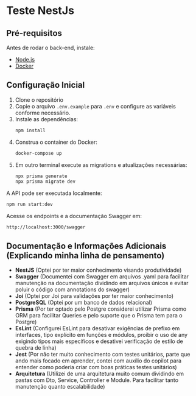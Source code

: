 # Teste NestJs

## Pré-requisitos

Antes de rodar o back-end, instale:

- [Node.js](https://nodejs.org/)
- [Docker](https://www.docker.com/)

## Configuração Inicial

1. Clone o repositório
2. Copie o arquivo `.env.example` para `.env` e configure as variáveis conforme necessário.
3. Instale as dependências:
   ```bash
   npm install
   ```
4. Construa o container do Docker:
   ```bash
   docker-compose up
   ```
4. Em outro terminal execute as migrations e atualizações necessárias:
   ```bash
   npx prisma generate
   npx prisma migrate dev
   ```
   
A API pode ser executada localmente:

```bash
npm run start:dev
```

Acesse os endpoints e a documentação Swagger em:
```
http://localhost:3000/swagger
```

## Documentação e Informações Adicionais (Explicando minha linha de pensamento)
- **NestJS** (Optei por ter maior conhecimento visando produtividade)
- **Swagger** (Documentei com Swagger em arquivos .yaml para facilitar manutenção na documentação dividindo em arquivos únicos e evitar poluir o código com annotations do swagger)
- **Joi** (Optei por Joi para validações por ter maior conhecimento)
- **PostgreSQL** (Optei por um banco de dados relacional)
- **Prisma** (Por ter optado pelo Postgre considerei utilizar Prisma como ORM para facilitar Queries e pelo suporte que o Prisma tem para o Postgre)
- **EsLint** (Configurei EsLint para desativar exigências de prefixo em interfaces, tipo explícito em funções e módulos, proibir o uso de any exigindo tipos mais específicos e desativei verificação de estilo de quebra de linha)
- **Jest** (Por não ter muito conhecimento com testes unitários, parte que ando mais focado em aprender, contei com auxílio do copilot para entender como poderia criar com boas práticas testes unitários)
- **Arquitetura** (Utilizei de uma arquitetura muito comum dividindo em pastas com Dto, Service, Controller e Module. Para facilitar tanto manutenção quanto escalabilidade)
